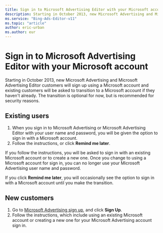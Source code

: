 ```yaml
---
title: Sign in to Microsoft Advertising Editor with your Microsoft account
description: Starting in October 2013, new Microsoft Advertising and Microsoft Advertising Editor customers will sign up using a Microsoft account  and existing customers will be asked to transition to a Microsoft account if they haven't already.
ms.service: "Bing-Ads-Editor-v11"
ms.topic: "article"
author: eric-urban
ms.author: eur
---
```


# Sign in to Microsoft Advertising Editor with your Microsoft account

Starting in October 2013, new Microsoft Advertising and Microsoft Advertising Editor customers will sign up using a Microsoft account   and existing customers will be asked to transition to a Microsoft account if they haven't already. The transition is optional for now, but is recommended for security reasons.

## Existing users
1. When you sign in to Microsoft Advertising or Microsoft Advertising Editor with your user name and password, you will be given the option to sign in with a Microsoft account.
1. Follow the instructions, or click **Remind me later**.

If you follow the instructions, you will be asked to sign in with an existing Microsoft account or to create a new one.      Once you change to using a Microsoft account for sign in, you can no longer use your Microsoft Advertising user name and password.

If you click **Remind me later**, you will occasionally see the option to sign in with a Microsoft account until you make the transition.

## New customers
1. Go to [Microsoft Advertising sign up](https://go.microsoft.com/fwlink?LinkId=398308), and click **Sign Up**.
1. Follow the instructions, which include using an existing Microsoft account or creating a new one for your Microsoft Advertising account sign in.


